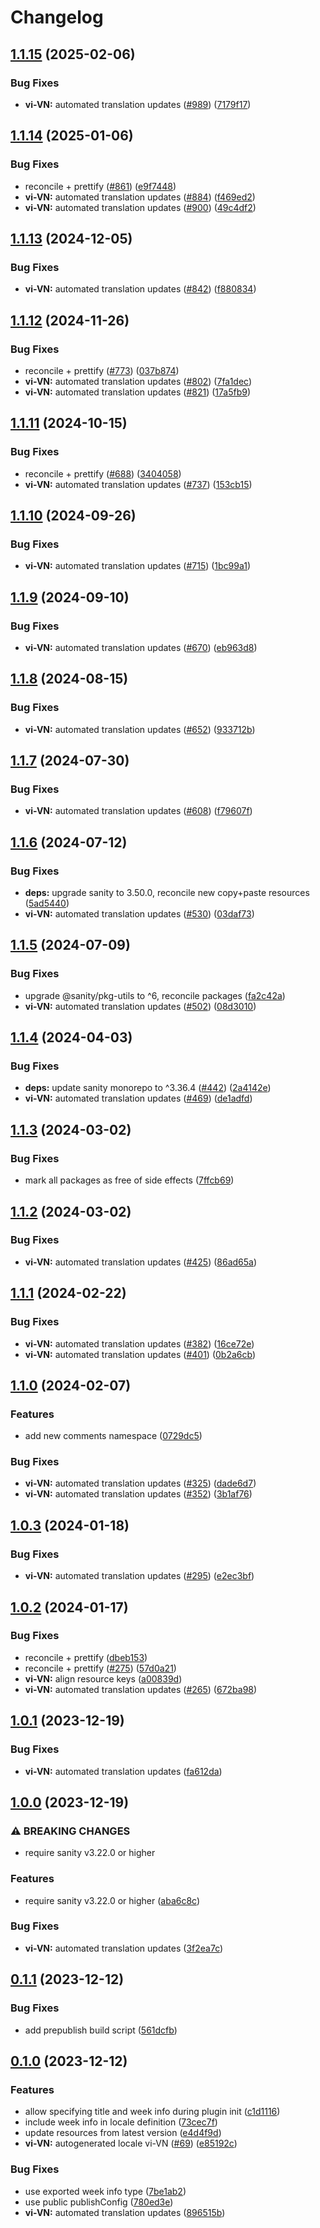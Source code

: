 # Changelog

## [1.1.15](https://github.com/sanity-io/locales/compare/locale-vi-vn-v1.1.14...locale-vi-vn-v1.1.15) (2025-02-06)


### Bug Fixes

* **vi-VN:** automated translation updates ([#989](https://github.com/sanity-io/locales/issues/989)) ([7179f17](https://github.com/sanity-io/locales/commit/7179f17b59c60030bad0e17d0b0024e62ac93039))

## [1.1.14](https://github.com/sanity-io/locales/compare/locale-vi-vn-v1.1.13...locale-vi-vn-v1.1.14) (2025-01-06)


### Bug Fixes

* reconcile + prettify ([#861](https://github.com/sanity-io/locales/issues/861)) ([e9f7448](https://github.com/sanity-io/locales/commit/e9f7448460b48fc803bd6604aada91630348ab95))
* **vi-VN:** automated translation updates ([#884](https://github.com/sanity-io/locales/issues/884)) ([f469ed2](https://github.com/sanity-io/locales/commit/f469ed282154a2d25cc6aa3592ce9d7d72216d40))
* **vi-VN:** automated translation updates ([#900](https://github.com/sanity-io/locales/issues/900)) ([49c4df2](https://github.com/sanity-io/locales/commit/49c4df258d1ffd985a72d9a139df6efca234334e))

## [1.1.13](https://github.com/sanity-io/locales/compare/locale-vi-vn-v1.1.12...locale-vi-vn-v1.1.13) (2024-12-05)


### Bug Fixes

* **vi-VN:** automated translation updates ([#842](https://github.com/sanity-io/locales/issues/842)) ([f880834](https://github.com/sanity-io/locales/commit/f8808348e6cfed90a01c207f04fa086d4df39843))

## [1.1.12](https://github.com/sanity-io/locales/compare/locale-vi-vn-v1.1.11...locale-vi-vn-v1.1.12) (2024-11-26)


### Bug Fixes

* reconcile + prettify ([#773](https://github.com/sanity-io/locales/issues/773)) ([037b874](https://github.com/sanity-io/locales/commit/037b8747ab096387a988bef3e632812f7217f53f))
* **vi-VN:** automated translation updates ([#802](https://github.com/sanity-io/locales/issues/802)) ([7fa1dec](https://github.com/sanity-io/locales/commit/7fa1decb82169d3a905705e5292acedbf49af624))
* **vi-VN:** automated translation updates ([#821](https://github.com/sanity-io/locales/issues/821)) ([17a5fb9](https://github.com/sanity-io/locales/commit/17a5fb98845ec15b4e23c6d2e8cab8f968f4b788))

## [1.1.11](https://github.com/sanity-io/locales/compare/locale-vi-vn-v1.1.10...locale-vi-vn-v1.1.11) (2024-10-15)


### Bug Fixes

* reconcile + prettify ([#688](https://github.com/sanity-io/locales/issues/688)) ([3404058](https://github.com/sanity-io/locales/commit/3404058c7a55c2163d680d84953f7ac5defb2066))
* **vi-VN:** automated translation updates ([#737](https://github.com/sanity-io/locales/issues/737)) ([153cb15](https://github.com/sanity-io/locales/commit/153cb158355383c3da7febfe489a13d025529139))

## [1.1.10](https://github.com/sanity-io/locales/compare/locale-vi-vn-v1.1.9...locale-vi-vn-v1.1.10) (2024-09-26)


### Bug Fixes

* **vi-VN:** automated translation updates ([#715](https://github.com/sanity-io/locales/issues/715)) ([1bc99a1](https://github.com/sanity-io/locales/commit/1bc99a1f1acd6bfe112acb442bb1fb0a988768a4))

## [1.1.9](https://github.com/sanity-io/locales/compare/locale-vi-vn-v1.1.8...locale-vi-vn-v1.1.9) (2024-09-10)


### Bug Fixes

* **vi-VN:** automated translation updates ([#670](https://github.com/sanity-io/locales/issues/670)) ([eb963d8](https://github.com/sanity-io/locales/commit/eb963d84daecacfd34188065798374c10c5f766c))

## [1.1.8](https://github.com/sanity-io/locales/compare/locale-vi-vn-v1.1.7...locale-vi-vn-v1.1.8) (2024-08-15)


### Bug Fixes

* **vi-VN:** automated translation updates ([#652](https://github.com/sanity-io/locales/issues/652)) ([933712b](https://github.com/sanity-io/locales/commit/933712bf2294c8e2d74201caf955d6d846692a03))

## [1.1.7](https://github.com/sanity-io/locales/compare/locale-vi-vn-v1.1.6...locale-vi-vn-v1.1.7) (2024-07-30)


### Bug Fixes

* **vi-VN:** automated translation updates ([#608](https://github.com/sanity-io/locales/issues/608)) ([f79607f](https://github.com/sanity-io/locales/commit/f79607f5f7c3c237e63ac9dbea43a1e9fef9cf23))

## [1.1.6](https://github.com/sanity-io/locales/compare/locale-vi-vn-v1.1.5...locale-vi-vn-v1.1.6) (2024-07-12)


### Bug Fixes

* **deps:** upgrade sanity to 3.50.0, reconcile new copy+paste resources ([5ad5440](https://github.com/sanity-io/locales/commit/5ad5440692ba75d76b5de468a5ed5cdfd01de995))
* **vi-VN:** automated translation updates ([#530](https://github.com/sanity-io/locales/issues/530)) ([03daf73](https://github.com/sanity-io/locales/commit/03daf7325994bdb60560c20eec1f44c75930a198))

## [1.1.5](https://github.com/sanity-io/locales/compare/locale-vi-vn-v1.1.4...locale-vi-vn-v1.1.5) (2024-07-09)


### Bug Fixes

* upgrade @sanity/pkg-utils to ^6, reconcile packages ([fa2c42a](https://github.com/sanity-io/locales/commit/fa2c42a0e8550ead90dcc61fe1abcecdacf8fd20))
* **vi-VN:** automated translation updates ([#502](https://github.com/sanity-io/locales/issues/502)) ([08d3010](https://github.com/sanity-io/locales/commit/08d301004ed80214b2f1313d9ba3bab4128a54e6))

## [1.1.4](https://github.com/sanity-io/locales/compare/locale-vi-vn-v1.1.3...locale-vi-vn-v1.1.4) (2024-04-03)


### Bug Fixes

* **deps:** update sanity monorepo to ^3.36.4 ([#442](https://github.com/sanity-io/locales/issues/442)) ([2a4142e](https://github.com/sanity-io/locales/commit/2a4142e6e50eb5992b3432169cd71676c353276f))
* **vi-VN:** automated translation updates ([#469](https://github.com/sanity-io/locales/issues/469)) ([de1adfd](https://github.com/sanity-io/locales/commit/de1adfd363a7c88fb85daaa9b22f8d4ccb09e9bf))

## [1.1.3](https://github.com/sanity-io/locales/compare/locale-vi-vn-v1.1.2...locale-vi-vn-v1.1.3) (2024-03-02)


### Bug Fixes

* mark all packages as free of side effects ([7ffcb69](https://github.com/sanity-io/locales/commit/7ffcb6939ba729c3c6c528d81e14a833b9096f50))

## [1.1.2](https://github.com/sanity-io/locales/compare/locale-vi-vn-v1.1.1...locale-vi-vn-v1.1.2) (2024-03-02)


### Bug Fixes

* **vi-VN:** automated translation updates ([#425](https://github.com/sanity-io/locales/issues/425)) ([86ad65a](https://github.com/sanity-io/locales/commit/86ad65ac72699d4b3e20c080c36b4775dc449695))

## [1.1.1](https://github.com/sanity-io/locales/compare/locale-vi-vn-v1.1.0...locale-vi-vn-v1.1.1) (2024-02-22)


### Bug Fixes

* **vi-VN:** automated translation updates ([#382](https://github.com/sanity-io/locales/issues/382)) ([16ce72e](https://github.com/sanity-io/locales/commit/16ce72ef09bfac690426ddaf85f17088b01f3392))
* **vi-VN:** automated translation updates ([#401](https://github.com/sanity-io/locales/issues/401)) ([0b2a6cb](https://github.com/sanity-io/locales/commit/0b2a6cb7dda1c6bb75a9be51b573137ca1d6e4bf))

## [1.1.0](https://github.com/sanity-io/locales/compare/locale-vi-vn-v1.0.3...locale-vi-vn-v1.1.0) (2024-02-07)


### Features

* add new comments namespace ([0729dc5](https://github.com/sanity-io/locales/commit/0729dc52cd29ac2611250663a32a7f1a5a039500))


### Bug Fixes

* **vi-VN:** automated translation updates ([#325](https://github.com/sanity-io/locales/issues/325)) ([dade6d7](https://github.com/sanity-io/locales/commit/dade6d72616915250d1736914da3a1cdb0e727ba))
* **vi-VN:** automated translation updates ([#352](https://github.com/sanity-io/locales/issues/352)) ([3b1af76](https://github.com/sanity-io/locales/commit/3b1af76a9dca014c5cae3c72b33c5ea936719362))

## [1.0.3](https://github.com/sanity-io/locales/compare/locale-vi-vn-v1.0.2...locale-vi-vn-v1.0.3) (2024-01-18)


### Bug Fixes

* **vi-VN:** automated translation updates ([#295](https://github.com/sanity-io/locales/issues/295)) ([e2ec3bf](https://github.com/sanity-io/locales/commit/e2ec3bf565fef4d77b92dbd2502213d742978c7f))

## [1.0.2](https://github.com/sanity-io/locales/compare/locale-vi-vn-v1.0.1...locale-vi-vn-v1.0.2) (2024-01-17)


### Bug Fixes

* reconcile + prettify ([dbeb153](https://github.com/sanity-io/locales/commit/dbeb153fc3f80207e357a888431d2fd739617821))
* reconcile + prettify ([#275](https://github.com/sanity-io/locales/issues/275)) ([57d0a21](https://github.com/sanity-io/locales/commit/57d0a21e05f631d47d74a2c029c9dcc3993bc7b0))
* **vi-VN:** align resource keys ([a00839d](https://github.com/sanity-io/locales/commit/a00839d1b222302b220c6641fd314fe819fb43dd))
* **vi-VN:** automated translation updates ([#265](https://github.com/sanity-io/locales/issues/265)) ([672ba98](https://github.com/sanity-io/locales/commit/672ba982de052f32ea4e061b467b344626fbf286))

## [1.0.1](https://github.com/sanity-io/locales/compare/locale-vi-vn-v1.0.0...locale-vi-vn-v1.0.1) (2023-12-19)


### Bug Fixes

* **vi-VN:** automated translation updates ([fa612da](https://github.com/sanity-io/locales/commit/fa612dae598e12a559c174d9a2728781ec0d33c5))

## [1.0.0](https://github.com/sanity-io/locales/compare/locale-vi-vn-v0.1.1...locale-vi-vn-v1.0.0) (2023-12-19)


### ⚠ BREAKING CHANGES

* require sanity v3.22.0 or higher

### Features

* require sanity v3.22.0 or higher ([aba6c8c](https://github.com/sanity-io/locales/commit/aba6c8c3fd4f6e11b193b96a3821420f72ccc47d))


### Bug Fixes

* **vi-VN:** automated translation updates ([3f2ea7c](https://github.com/sanity-io/locales/commit/3f2ea7cb1fb383d35b5838515f27d89e056821db))

## [0.1.1](https://github.com/sanity-io/locales/compare/locale-vi-vn-v0.1.0...locale-vi-vn-v0.1.1) (2023-12-12)


### Bug Fixes

* add prepublish build script ([561dcfb](https://github.com/sanity-io/locales/commit/561dcfb24ab12f98fcc590b0dbc2cf297ea60485))

## [0.1.0](https://github.com/sanity-io/locales/compare/locale-vi-vn-v0.0.1...locale-vi-vn-v0.1.0) (2023-12-12)


### Features

* allow specifying title and week info during plugin init ([c1d1116](https://github.com/sanity-io/locales/commit/c1d1116bab0c99c6506a9744e33d6cf282bf1c1b))
* include week info in locale definition ([73cec7f](https://github.com/sanity-io/locales/commit/73cec7fb69ac92a565282aac0d08f13b634372fb))
* update resources from latest version ([e4d4f9d](https://github.com/sanity-io/locales/commit/e4d4f9daf8c2566f3ee7c9b002ac6d0051a2734c))
* **vi-VN:** autogenerated locale vi-VN ([#69](https://github.com/sanity-io/locales/issues/69)) ([e85192c](https://github.com/sanity-io/locales/commit/e85192c2dc584add809b693f121787c01bc3252f))


### Bug Fixes

* use exported week info type ([7be1ab2](https://github.com/sanity-io/locales/commit/7be1ab27939e1836e000155c576362fb5f54bd3e))
* use public publishConfig ([780ed3e](https://github.com/sanity-io/locales/commit/780ed3e6d35198fedebd769e71bf1dcc09fc6528))
* **vi-VN:** automated translation updates ([896515b](https://github.com/sanity-io/locales/commit/896515b10cfb085e54aadb6d665e6d72888edff0))
